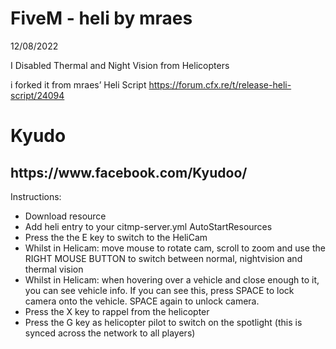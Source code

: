 # FiveM - heli by mraes

12/08/2022

I Disabled Thermal and Night Vision from Helicopters 

i forked it from mraes’ Heli Script 
https://forum.cfx.re/t/release-heli-script/24094

<h1>Kyudo</h1>
<h2>https://www.facebook.com/Kyudoo/</h2>


Instructions:
 * Download resource
 * Add heli entry to your citmp-server.yml AutoStartResources
 * Press the the E key to switch to the HeliCam
 * Whilst in Helicam: move mouse to rotate cam, scroll to zoom and use the RIGHT MOUSE BUTTON to switch between normal, nightvision and thermal vision
 * Whilst in Helicam: when hovering over a vehicle and close enough to it, you can see vehicle info. If you can see this, press SPACE to lock camera onto the vehicle. SPACE again to unlock camera.
 * Press the X key to rappel from the helicopter
 * Press the G key as helicopter pilot to switch on the spotlight (this is synced across the network to all players)
